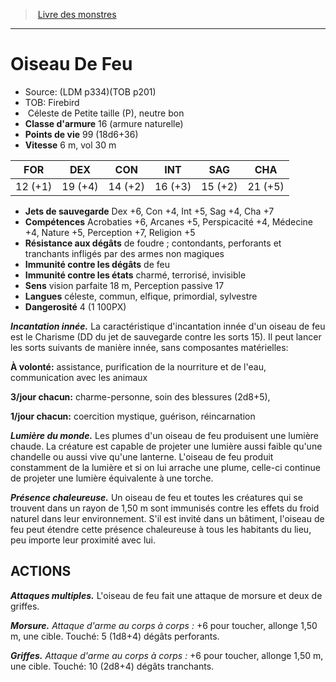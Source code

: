 ﻿> [Livre des monstres](tome_of_beasts_old.md)

---

# Oiseau De Feu

- Source: (LDM p334)(TOB p201)
- TOB: Firebird
-  Céleste de Petite taille (P), neutre bon
- **Classe d'armure** 16 (armure naturelle)
- **Points de vie** 99 (18d6+36)
- **Vitesse** 6 m, vol 30 m

|FOR|DEX|CON|INT|SAG|CHA|
|---|---|---|---|---|---|
|12 (+1)|19 (+4)|14 (+2)|16 (+3)|15 (+2)|21 (+5)|

- **Jets de sauvegarde** Dex +6, Con +4, Int +5, Sag +4, Cha +7
- **Compétences** Acrobaties +6, Arcanes +5, Perspicacité +4, Médecine +4, Nature +5, Perception +7, Religion +5
- **Résistance aux dégâts** de foudre ; contondants, perforants et tranchants infligés par des armes non magiques
- **Immunité contre les dégâts** de feu
- **Immunité contre les états** charmé, terrorisé, invisible
- **Sens** vision parfaite 18 m, Perception passive 17
- **Langues** céleste, commun, elfique, primordial, sylvestre
- **Dangerosité** 4 (1 100PX)

**_Incantation innée._** La caractéristique d'incantation innée d'un oiseau de feu est le Charisme (DD du jet de sauvegarde contre les sorts 15). Il peut lancer les sorts suivants de manière innée, sans composantes matérielles:

**À volonté:** assistance, purification de la nourriture et de l'eau, communication avec les animaux

**3/jour chacun:** charme-personne, soin des blessures (2d8+5),

**1/jour chacun:** coercition mystique, guérison, réincarnation

**_Lumière du monde._** Les plumes d'un oiseau de feu produisent une lumière chaude. La créature est capable de projeter une lumière aussi faible qu'une chandelle ou aussi vive qu'une lanterne. L'oiseau de feu produit constamment de la lumière et si on lui arrache une plume, celle-ci continue de projeter une lumière équivalente à une torche.

**_Présence chaleureuse._** Un oiseau de feu et toutes les créatures qui se trouvent dans un rayon de 1,50 m sont immunisés contre les effets du froid naturel dans leur environnement. S'il est invité dans un bâtiment, l'oiseau de feu peut étendre cette présence chaleureuse à tous les habitants du lieu, peu importe leur proximité avec lui.

## ACTIONS

**_Attaques multiples._** L'oiseau de feu fait une attaque de morsure et deux de griffes.

**_Morsure._** _Attaque d'arme au corps à corps :_ +6 pour toucher, allonge 1,50 m, une cible. Touché: 5 (1d8+4) dégâts perforants.

**_Griffes._** _Attaque d'arme au corps à corps :_ +6 pour toucher, allonge 1,50 m, une cible. Touché: 10 (2d8+4) dégâts tranchants.

